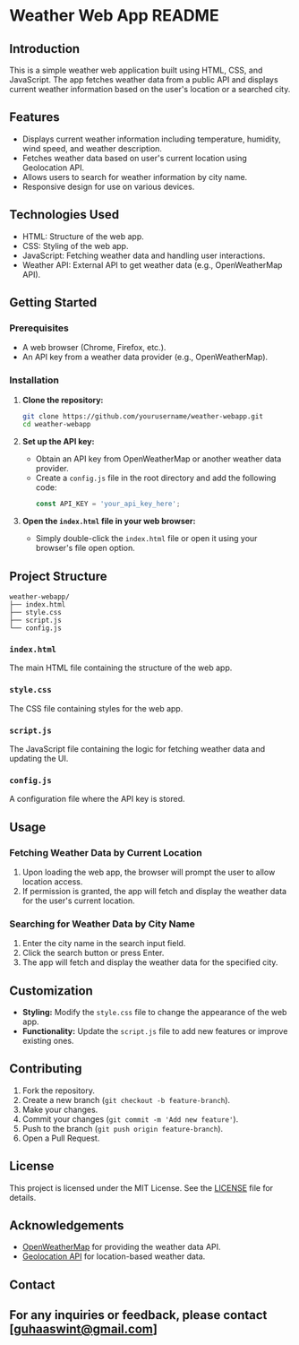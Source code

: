 # Weather Web App README

## Introduction
This is a simple weather web application built using HTML, CSS, and JavaScript. The app fetches weather data from a public API and displays current weather information based on the user's location or a searched city.

## Features
- Displays current weather information including temperature, humidity, wind speed, and weather description.
- Fetches weather data based on user's current location using Geolocation API.
- Allows users to search for weather information by city name.
- Responsive design for use on various devices.

## Technologies Used
- HTML: Structure of the web app.
- CSS: Styling of the web app.
- JavaScript: Fetching weather data and handling user interactions.
- Weather API: External API to get weather data (e.g., OpenWeatherMap API).

## Getting Started

### Prerequisites
- A web browser (Chrome, Firefox, etc.).
- An API key from a weather data provider (e.g., OpenWeatherMap).

### Installation
1. **Clone the repository:**
   ```bash
   git clone https://github.com/yourusername/weather-webapp.git
   cd weather-webapp
   ```

2. **Set up the API key:**
   - Obtain an API key from OpenWeatherMap or another weather data provider.
   - Create a `config.js` file in the root directory and add the following code:
     ```javascript
     const API_KEY = 'your_api_key_here';
     ```

3. **Open the `index.html` file in your web browser:**
   - Simply double-click the `index.html` file or open it using your browser's file open option.

## Project Structure
```
weather-webapp/
├── index.html
├── style.css
├── script.js
└── config.js
```

### `index.html`
The main HTML file containing the structure of the web app.

### `style.css`
The CSS file containing styles for the web app.

### `script.js`
The JavaScript file containing the logic for fetching weather data and updating the UI.

### `config.js`
A configuration file where the API key is stored.

## Usage

### Fetching Weather Data by Current Location
1. Upon loading the web app, the browser will prompt the user to allow location access.
2. If permission is granted, the app will fetch and display the weather data for the user's current location.

### Searching for Weather Data by City Name
1. Enter the city name in the search input field.
2. Click the search button or press Enter.
3. The app will fetch and display the weather data for the specified city.

## Customization
- **Styling:** Modify the `style.css` file to change the appearance of the web app.
- **Functionality:** Update the `script.js` file to add new features or improve existing ones.

## Contributing
1. Fork the repository.
2. Create a new branch (`git checkout -b feature-branch`).
3. Make your changes.
4. Commit your changes (`git commit -m 'Add new feature'`).
5. Push to the branch (`git push origin feature-branch`).
6. Open a Pull Request.

## License
This project is licensed under the MIT License. See the [LICENSE](LICENSE) file for details.

## Acknowledgements
- [OpenWeatherMap](https://openweathermap.org/) for providing the weather data API.
- [Geolocation API](https://developer.mozilla.org/en-US/docs/Web/API/Geolocation_API) for location-based weather data.

## Contact
For any inquiries or feedback, please contact 
[guhaaswint@gmail.com]
---
